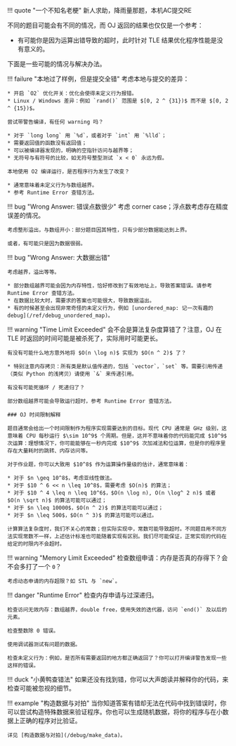 !!! quote "一个不知名老梗"
    新人求助，降雨量那题，本机AC提交RE

不同的题目可能会有不同的情况，而 OJ 返回的结果也仅仅是一个参考：

* 有可能你是因为运算出错导致的超时，此时针对 TLE 结果优化程序性能是没有意义的。

下面是一些可能的情况与解决办法。

!!! failure "本地过了样例，但是提交全错"
    考虑本地与提交的差异：

    * 开启 `O2` 优化开关：优化会使得未定义行为报错。
    * Linux / Windows 差异：例如 `rand()` 范围是 $[0, 2 ^ {31})$ 而不是 $[0, 2 ^ {15})$。

    尝试带警告编译，有任何 warning 吗？

    * 对于 `long long` 用 `%d`，或者对于 `int` 用 `%lld`；
    * 需要返回值的函数没有返回值；
    * 可以被编译器发现的，明确的空指针访问与越界等；
    * 无符号与有符号的比较，如无符号整型测试 `x < 0` 永远为假。 

    本地使用 O2 编译运行，是否程序行为发生了改变？

    * 通常意味着未定义行为与数组越界。
    * 参考 Runtime Error 查错方法。

!!! bug "Wrong Answer: 错误点数很少"
    考虑 corner case；浮点数考虑存在精度误差的情况。
    
    考虑整形溢出，与数组开小：部分题目因其特性，只有少部分数据能达到上界。

    或者，有可能只是因为数据很弱。


!!! bug "Wrong Answer: 大数据出错"

    考虑越界，溢出等等。

    * 部分数组越界可能会因为内存特性，恰好修改到了有效地址上，导致答案错误。请参考 Runtime Error 查错方法。
    * 在数据比较大时，需要求的答案也可能很大，导致数据溢出。
    * 有的时候甚至会出现非常奇怪的未定义行为，例如 [unordered_map: 记一次有趣的 debug](/ref/debug_unordered_map)。

!!! warning "Time Limit Exceeded"
    会不会是算法复杂度算错了？注意，OJ 在 TLE 时返回的时间可能是被杀死了，实际用时可能更长。
    
    有没有可能什么地方意外地将 $O(n \log n)$ 实现为 $O(n ^ 2)$ 了？
    
    * 特别注意内存拷贝：所有类是默认值传递的，包括 `vector`，`set` 等。需要引用传递（类似 Python 的浅拷贝）请使用 `&` 来传递引用。
    
    有没有可能死循环 / 死递归了？
    
    部分数组越界可能会导致运行超时，参考 Runtime Error 查错方法。

    ### OJ 时间限制解释
    
    题目通常会给出一个时间限制作为程序实现需要达到的目标。现代 CPU 通常是 GHz 级别，这意味着 CPU 每秒运行 $\sim 10^9$ 个周期。但是，这并不意味着你的代码能完成 $10^9$ 次运算：理想情况下，你可能能够在一秒内完成 $10^9$ 次加减法和位运算，但是你的程序里存在大量耗时的跳转、内存访问等。
        
    对于作业题，你可以大致用 $10^8$ 作为运算操作量级的估计，通常意味着：

    * 对于 $n \geq 10^8$，考虑亚线性做法。
    * 对于 $10 ^ 6 << n \leq 10^8$，需要考虑 $O(n)$ 的算法；
    * 对于 $10 ^ 4 \leq n \leq 10^6$，$O(n \log n), O(n \log^ 2 n)$ 或者 $O(n \sqrt n)$ 的算法可能可以通过；
    * 对于 $n \leq 10000$，$O(n ^ 2)$ 的算法可能可以通过；
    * 对于 $n \leq 500$，$O(n ^ 3)$ 的算法可能可以通过。

    计算算法复杂度时，我们不关心的常数；但实际实现中，常数可能导致超时。不同题目用不同方法实现常数不一样，上述估计标准也可能随着实现有区别。我们尽可能保证，正常实现的代码在给定的时限内不会超时。

!!! warning "Memory Limit Exceeded"
    检查数组申请：内存是否真的存得下？会不会多打了一个 `0`？
    
    考虑动态申请的内存超限？如 STL 与 `new`。

!!! danger "Runtime Error"
    检查内存申请与过深递归。

    检查访问无效内存：数组越界，double free，使用失效的迭代器，访问 `end()` 及以后的元素。

    检查整数除 0 错误。

    使用调试器测试有问题的数据。

    检查未定义行为：例如，是否所有需要返回的地方都正确返回了？你可以打开编译警告发现一些这样的错误。

!!! duck "小黄鸭查错法"
    如果还没有找到错，你可以大声朗读并解释你的代码，来检查可能被忽视的细节。

!!! example "构造数据与对拍"
    当你知道答案有错却无法在代码中找到错误时，你可以尝试构造特殊数据来验证程序。你也可以生成随机数据，将你的程序与在小数据上正确的程序对比验证。

    详见 [构造数据与对拍](/debug/make_data)。